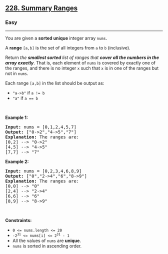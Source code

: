 <h2><a href="https://leetcode.com/problems/summary-ranges/">228. Summary Ranges</a></h2><h3>Easy</h3><hr><div style="user-select: auto;"><p style="user-select: auto;">You are given a <strong style="user-select: auto;">sorted unique</strong> integer array <code style="user-select: auto;">nums</code>.</p>

<p style="user-select: auto;">A <strong style="user-select: auto;">range</strong> <code style="user-select: auto;">[a,b]</code> is the set of all integers from <code style="user-select: auto;">a</code> to <code style="user-select: auto;">b</code> (inclusive).</p>

<p style="user-select: auto;">Return <em style="user-select: auto;">the <strong style="user-select: auto;">smallest sorted</strong> list of ranges that <strong style="user-select: auto;">cover all the numbers in the array exactly</strong></em>. That is, each element of <code style="user-select: auto;">nums</code> is covered by exactly one of the ranges, and there is no integer <code style="user-select: auto;">x</code> such that <code style="user-select: auto;">x</code> is in one of the ranges but not in <code style="user-select: auto;">nums</code>.</p>

<p style="user-select: auto;">Each range <code style="user-select: auto;">[a,b]</code> in the list should be output as:</p>

<ul style="user-select: auto;">
	<li style="user-select: auto;"><code style="user-select: auto;">"a-&gt;b"</code> if <code style="user-select: auto;">a != b</code></li>
	<li style="user-select: auto;"><code style="user-select: auto;">"a"</code> if <code style="user-select: auto;">a == b</code></li>
</ul>

<p style="user-select: auto;">&nbsp;</p>
<p style="user-select: auto;"><strong style="user-select: auto;">Example 1:</strong></p>

<pre style="user-select: auto;"><strong style="user-select: auto;">Input:</strong> nums = [0,1,2,4,5,7]
<strong style="user-select: auto;">Output:</strong> ["0-&gt;2","4-&gt;5","7"]
<strong style="user-select: auto;">Explanation:</strong> The ranges are:
[0,2] --&gt; "0-&gt;2"
[4,5] --&gt; "4-&gt;5"
[7,7] --&gt; "7"
</pre>

<p style="user-select: auto;"><strong style="user-select: auto;">Example 2:</strong></p>

<pre style="user-select: auto;"><strong style="user-select: auto;">Input:</strong> nums = [0,2,3,4,6,8,9]
<strong style="user-select: auto;">Output:</strong> ["0","2-&gt;4","6","8-&gt;9"]
<strong style="user-select: auto;">Explanation:</strong> The ranges are:
[0,0] --&gt; "0"
[2,4] --&gt; "2-&gt;4"
[6,6] --&gt; "6"
[8,9] --&gt; "8-&gt;9"
</pre>

<p style="user-select: auto;">&nbsp;</p>
<p style="user-select: auto;"><strong style="user-select: auto;">Constraints:</strong></p>

<ul style="user-select: auto;">
	<li style="user-select: auto;"><code style="user-select: auto;">0 &lt;= nums.length &lt;= 20</code></li>
	<li style="user-select: auto;"><code style="user-select: auto;">-2<sup style="user-select: auto;">31</sup> &lt;= nums[i] &lt;= 2<sup style="user-select: auto;">31</sup> - 1</code></li>
	<li style="user-select: auto;">All the values of <code style="user-select: auto;">nums</code> are <strong style="user-select: auto;">unique</strong>.</li>
	<li style="user-select: auto;"><code style="user-select: auto;">nums</code> is sorted in ascending order.</li>
</ul>
</div>
